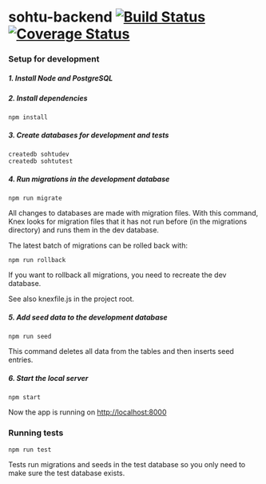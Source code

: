 # sohtu-backend [![Build Status](https://travis-ci.org/nadeka/sohtu-backend.svg?branch=master)](https://travis-ci.org/nadeka/sohtu-backend) [![Coverage Status](https://coveralls.io/repos/github/nadeka/sohtu-backend/badge.svg?branch=master)](https://coveralls.io/github/nadeka/sohtu-backend?branch=master)

### Setup for development

##### 1. Install Node and PostgreSQL

##### 2. Install dependencies

    npm install

##### 3. Create databases for development and tests

    createdb sohtudev
    createdb sohtutest
    
##### 4. Run migrations in the development database

    npm run migrate
    
All changes to databases are made with migration files. With
this command, Knex looks for migration files that it has not run before
(in the migrations directory) and runs them in the dev database. 

The latest batch of migrations can be rolled back with:

    npm run rollback
    
If you want to rollback all migrations, you need to recreate the dev 
database.    

See also knexfile.js in the project root.
    
##### 5. Add seed data to the development database

    npm run seed     
    
This command deletes all data from the tables and then inserts
seed entries.
 
##### 6. Start the local server

    npm start

Now the app is running on [http://localhost:8000](http://localhost:8000)

### Running tests

    npm run test
    
Tests run migrations and seeds in the test database so you only need to 
make sure the test database exists.
